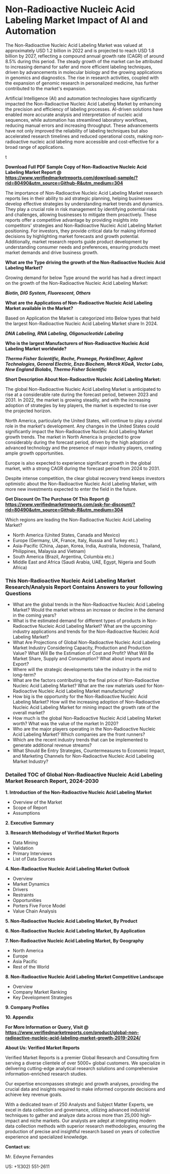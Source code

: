 <meta name="title" content="Global Non-Radioactive Nucleic Acid Labeling Market Impact of AI and Automation"><meta name="description" content="The Non-Radioactive Nucleic Acid Labeling Market was valued at approximately USD 1.2 billion in 2022 and is projected to reach USD 1.8 billion by 2027, reflecting a co"><meta name="title" content="Non-Radioactive Nucleic Acid Labeling Market Size, Share, Scope, Trends, Growth, Opportunities, Analysis, Forecast"><h1>Non-Radioactive Nucleic Acid Labeling Market Impact of AI and Automation</h1><p>The Non-Radioactive Nucleic Acid Labeling Market was valued at approximately USD 1.2 billion in 2022 and is projected to reach USD 1.8 billion by 2027, reflecting a compound annual growth rate (CAGR) of around 8.5% during this period. The steady growth of the market can be attributed to increasing demand for safer and more efficient labeling techniques, driven by advancements in molecular biology and the growing applications in genomics and diagnostics. The rise in research activities, coupled with the expansion of genomic research in personalized medicine, has further contributed to the market's expansion.</p><p>Artificial Intelligence (AI) and automation technologies have significantly impacted the Non-Radioactive Nucleic Acid Labeling Market by enhancing the precision and efficiency of labeling processes. AI-driven solutions have enabled more accurate analysis and interpretation of nucleic acid sequences, while automation has streamlined laboratory workflows, reducing manual errors and increasing throughput. These advancements have not only improved the reliability of labeling techniques but also accelerated research timelines and reduced operational costs, making non-radioactive nucleic acid labeling more accessible and cost-effective for a broad range of applications.</p>t</p><p id="" class=""><strong>Download Full PDF Sample Copy of Non-Radioactive Nucleic Acid Labeling Market Report @ <a href="https://www.verifiedmarketreports.com/download-sample/?rid=80490&utm_source=Github-R&utm_medium=304" target="_blank">https://www.verifiedmarketreports.com/download-sample/?rid=80490&utm_source=Github-R&utm_medium=304</a></strong></p><p>The importance of&nbsp;Non-Radioactive Nucleic Acid Labeling Market research reports lies in their ability to aid strategic planning, helping businesses develop effective strategies by understanding market trends and dynamics. They play a crucial role in risk management by identifying potential risks and challenges, allowing businesses to mitigate them proactively. These reports offer a competitive advantage by providing insights into competitors' strategies and Non-Radioactive Nucleic Acid Labeling Market positioning. For investors, they provide critical data for making informed decisions by highlighting market forecasts and growth potential. Additionally, market research reports guide product development by understanding consumer needs and preferences, ensuring products meet market demands and drive business growth.</p><p><strong>What are the&nbsp;Type driving the growth of the Non-Radioactive Nucleic Acid Labeling Market?</strong></p><p id="" class="">Growing demand for below Type around the world has had a direct impact on the growth of the Non-Radioactive Nucleic Acid Labeling Market:</p><em><strong>Biotin, DIG System, Fluorescent, Others</strong></em></p><strong>What are the&nbsp;Applications&nbsp;of Non-Radioactive Nucleic Acid Labeling Market available in the Market?</strong></p><p id="" class="">Based on Application the Market is categorized into Below types that held the largest Non-Radioactive Nucleic Acid Labeling Market share In 2024.</p><em><strong>DNA Labeling, RNA Labeling, Oligonucleotide Labeling</strong></em></p><strong>Who is the largest Manufacturers of Non-Radioactive Nucleic Acid Labeling Market worldwide?</strong></p><p><em><strong>Thermo Fisher Scientific, Roche, Promega, PerkinElmer, Agilent Technologies, General Electric, Enzo Biochem, Merck KGaA, Vector Labs, New England Biolabs, Thermo Fisher Scientific</strong></em></p><p id="" class=""><strong>Short Description About Non-Radioactive Nucleic Acid Labeling Market:</strong></p><p>The global Non-Radioactive Nucleic Acid Labeling Market is anticipated to rise at a considerable rate during the forecast period, between 2023 and 2031. In 2022, the market is growing steadily, and with the increasing adoption of strategies by key players, the market is expected to rise over the projected horizon.</p><p>North America, particularly the United States, will continue to play a pivotal role in the market's development. Any changes in the United States could significantly impact the Non-Radioactive Nucleic Acid Labeling Market growth trends. The market in North America is projected to grow considerably during the forecast period, driven by the high adoption of advanced technology and the presence of major industry players, creating ample growth opportunities.</p><p>Europe is also expected to experience significant growth in the global market, with a strong CAGR during the forecast period from 2024 to 2031.</p><p>Despite intense competition, the clear global recovery trend keeps investors optimistic about the Non-Radioactive Nucleic Acid Labeling Market, with more new investments expected to enter the field in the future.</p><p id="" class=""><strong>Get Discount On The Purchase Of This Report @ <a href="https://www.verifiedmarketreports.com/ask-for-discount/?rid=80490&utm_source=Github-R&utm_medium=304" target="_blank">https://www.verifiedmarketreports.com/ask-for-discount/?rid=80490&utm_source=Github-R&utm_medium=304</a></strong></p>Which regions are leading the Non-Radioactive Nucleic Acid Labeling Market?</p><ul><li>North America (United States, Canada and Mexico)</li><li>Europe (Germany, UK, France, Italy, Russia and Turkey etc.)</li><li>Asia-Pacific (China, Japan, Korea, India, Australia, Indonesia, Thailand, Philippines, Malaysia and Vietnam)</li><li>South America (Brazil, Argentina, Columbia etc.)</li><li>Middle East and Africa (Saudi Arabia, UAE, Egypt, Nigeria and South Africa)</li></ul><h3 id="" class="">This Non-Radioactive Nucleic Acid Labeling Market Research/Analysis Report Contains Answers to your following Questions</h3><ul><li>What are the global trends in the Non-Radioactive Nucleic Acid Labeling Market? Would the market witness an increase or decline in the demand in the coming years?</li><li>What is the estimated demand for different types of products in Non-Radioactive Nucleic Acid Labeling Market? What are the upcoming industry applications and trends for the Non-Radioactive Nucleic Acid Labeling Market?</li><li>What Are Projections of Global Non-Radioactive Nucleic Acid Labeling Market Industry Considering Capacity, Production and Production Value? What Will Be the Estimation of Cost and Profit? What Will Be Market Share, Supply and Consumption? What about imports and Export?</li><li>Where will the strategic developments take the industry in the mid to long-term?</li><li>What are the factors contributing to the final price of Non-Radioactive Nucleic Acid Labeling Market? What are the raw materials used for Non-Radioactive Nucleic Acid Labeling Market manufacturing?</li><li>How big is the opportunity for the Non-Radioactive Nucleic Acid Labeling Market? How will the increasing adoption of Non-Radioactive Nucleic Acid Labeling Market for mining impact the growth rate of the overall market?</li><li>How much is the global Non-Radioactive Nucleic Acid Labeling Market worth? What was the value of the market In 2020?</li><li>Who are the major players operating in the Non-Radioactive Nucleic Acid Labeling Market? Which companies are the front runners?</li><li>Which are the recent industry trends that can be implemented to generate additional revenue streams?</li><li>What Should Be Entry Strategies, Countermeasures to Economic Impact, and Marketing Channels for Non-Radioactive Nucleic Acid Labeling Market Industry?</li></ul><h3 id="" class="">Detailed TOC of Global Non-Radioactive Nucleic Acid Labeling Market Research Report, 2024-2030</h3><p id="" class=""><strong>1. Introduction of the Non-Radioactive Nucleic Acid Labeling Market</strong></p><ul><li>Overview of the Market</li><li>Scope of Report</li><li>Assumptions</li></ul><p id="" class=""><strong>2. Executive Summary</strong></p><p id="" class=""><strong>3. Research Methodology of Verified Market Reports</strong></p><ul><li>Data Mining</li><li>Validation</li><li>Primary Interviews</li><li>List of Data Sources</li></ul><p id="" class=""><strong>4. Non-Radioactive Nucleic Acid Labeling Market Outlook</strong></p><ul><li>Overview</li><li>Market Dynamics</li><li>Drivers</li><li>Restraints</li><li>Opportunities</li><li>Porters Five Force Model</li><li>Value Chain Analysis</li></ul><p id="" class=""><strong>5. Non-Radioactive Nucleic Acid Labeling Market, By Product</strong></p><p id="" class=""><strong>6. Non-Radioactive Nucleic Acid Labeling Market, By Application</strong></p><p id="" class=""><strong>7. Non-Radioactive Nucleic Acid Labeling Market, By Geography</strong></p><ul><li>North America</li><li>Europe</li><li>Asia Pacific</li><li>Rest of the World</li></ul><p id="" class=""><strong>8. Non-Radioactive Nucleic Acid Labeling Market Competitive Landscape</strong></p><ul><li>Overview</li><li>Company Market Ranking</li><li>Key Development Strategies</li></ul><p id="" class=""><strong>9. Company Profiles</strong></p><p id="" class=""><strong>10. Appendix</strong></p><p id="" class=""><strong>For More Information or Query, Visit @ <a href="https://www.verifiedmarketreports.com/product/global-non-radioactive-nucleic-acid-labeling-market-growth-2019-2024/" target="_blank">https://www.verifiedmarketreports.com/product/global-non-radioactive-nucleic-acid-labeling-market-growth-2019-2024/</a></strong></p><p id="" class=""><strong>About Us: Verified Market Reports</strong></p><p id="" class="">Verified Market Reports is a premier Global Research and Consulting firm serving a diverse clientele of over 5000+ global customers. We specialize in delivering cutting-edge analytical research solutions and comprehensive information-enriched research studies.</p><p id="" class="">Our expertise encompasses strategic and growth analyses, providing the crucial data and insights required to make informed corporate decisions and achieve key revenue goals.</p><p id="" class="">With a dedicated team of 250 Analysts and Subject Matter Experts, we excel in data collection and governance, utilizing advanced industrial techniques to gather and analyze data across more than 25,000 high-impact and niche markets. Our analysts are adept at integrating modern data collection methods with superior research methodologies, ensuring the production of precise and insightful research based on years of collective experience and specialized knowledge.</p><p id="" class=""><strong>Contact us:</strong></p><p id="" class="">Mr. Edwyne Fernandes</p><p id="" class="">US: +1(302) 551-2611</p>